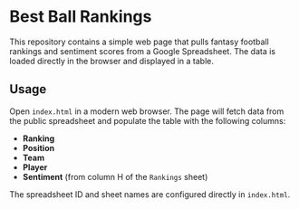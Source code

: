# Best Ball Rankings

This repository contains a simple web page that pulls fantasy football rankings
and sentiment scores from a Google Spreadsheet. The data is loaded directly in
the browser and displayed in a table.

## Usage

Open `index.html` in a modern web browser. The page will fetch data from the
public spreadsheet and populate the table with the following columns:

- **Ranking**
- **Position**
- **Team**
- **Player**
- **Sentiment** (from column H of the `Rankings` sheet)

The spreadsheet ID and sheet names are configured directly in `index.html`.
